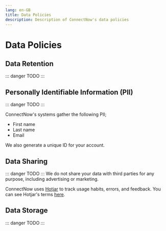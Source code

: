 ```yaml
---
lang: en-GB
title: Data Policies
description: Description of ConnectNow's data policies
---
```


# Data Policies

## Data Retention

::: danger TODO
:::

## Personally Identifiable Information (PII)

::: danger TODO
:::

ConnectNow's systems gather the following PII;

-   First name
-   Last name
-   Email

We also generate a unique ID for your account.

## Data Sharing

::: danger TODO
:::
We do not share your data with third parties for any purpose, including advertising or marketing.

ConnectNow uses [Hotjar](https://www.hotjar.com/) to track usage habits, errors, and feedback. You can see Hotjar's terms [here](https://www.hotjar.com/legal/).

## Data Storage

::: danger TODO
:::
